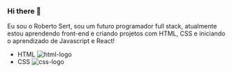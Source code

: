 ### Hi there 👋

Eu sou o Roberto Sert, sou um futuro programador full stack, atualmente estou aprendendo front-end e criando projetos com HTML, CSS e iniciando o aprendizado de Javascript e React!

- HTML <img src="https://img.shields.io/badge/HTML5-E34F26?style=for-the-badge&logo=html5&logoColor=white" alt="html-logo" />
- CSS <img src="https://img.shields.io/badge/CSS-239120?&style=for-the-badge&logo=css3&logoColor=white" alt="css-logo" />

